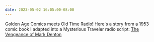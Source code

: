 ```yaml
---
date: 2023-05-02 16:05:00-08:00
---
```


Golden Age Comics meets Old Time Radio!  Here's a story from a 1953 comic book I adapted into a Mysterious Traveler radio script: [The Vengeance of Mark Denton](https://exiw.wordpress.com/2023/05/01/the-vengeance-of-mark-denton/)
